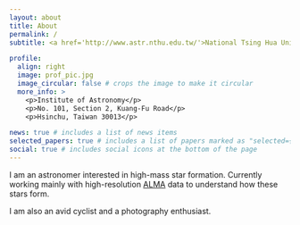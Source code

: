 ```yaml
---
layout: about
title: About
permalink: /
subtitle: <a href='http://www.astr.nthu.edu.tw/'>National Tsing Hua University</a>. folguin@phys.nthu.edu.tw

profile:
  align: right
  image: prof_pic.jpg
  image_circular: false # crops the image to make it circular
  more_info: >
    <p>Institute of Astronomy</p>
    <p>No. 101, Section 2, Kuang-Fu Road</p>
    <p>Hsinchu, Taiwan 30013</p>

news: true # includes a list of news items
selected_papers: true # includes a list of papers marked as "selected={true}"
social: true # includes social icons at the bottom of the page
---
```


I am an astronomer interested in high-mass star formation. Currently working mainly with high-resolution [ALMA](https://almascience.nao.ac.jp/) data to understand how these stars form.

I am also an avid cyclist and a photography enthusiast.
